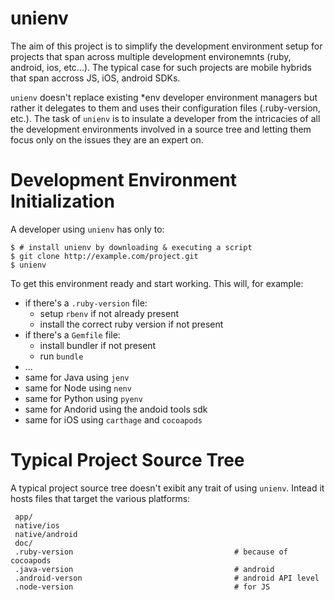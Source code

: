 # unienv

The aim of this project is to simplify the development environment setup for projects that span across multiple
development environemnts (ruby, android, ios, etc...). The typical case for such projects are mobile hybrids
that span accross JS, iOS, android SDKs.

`unienv` doesn't replace existing *env developer environment managers but rather it delegates to them and uses 
their configuration files (.ruby-version, etc.). The task of `unienv` is to insulate a developer from 
the intricacies of all the development environments involved in a source tree and letting them focus only on the 
issues they are an expert on.

# Development Environment Initialization

A developer using `unienv` has only to:

    $ # install unienv by downloading & executing a script 
    $ git clone http://example.com/project.git
    $ unienv

To get this environment ready and start working. This will, for example:

* if there's a `.ruby-version` file:
  * setup `rbenv` if not already present
  * install the correct ruby version if not present 
* if there's a `Gemfile` file:
  * install bundler if not present
  * run `bundle`
* ...
* same for Java using `jenv`
* same for Node using `nenv`
* same for Python using `pyenv` 
* same for Andorid using the andoid tools sdk
* same for iOS using `carthage` and `cocoapods`
 
# Typical Project Source Tree

A typical project source tree doesn't exibit any trait of using `unienv`. Intead it hosts files that target the
various platforms:

```
 app/
 native/ios
 native/android
 doc/
 .ruby-version                                    # because of cocoapods
 .java-version                                    # android
 .android-verson                                  # android API level
 .node-version                                    # for JS
 ```
